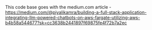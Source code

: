 This code base goes with the medium.com article -
https://medium.com/@piyalikamra/building-a-full-stack-application-integrating-llm-powered-chatbots-on-aws-fargate-utilizing-aws-b4b58a544677?sk=cc3638b2441897f69875fe4f72b7a2ec
    
